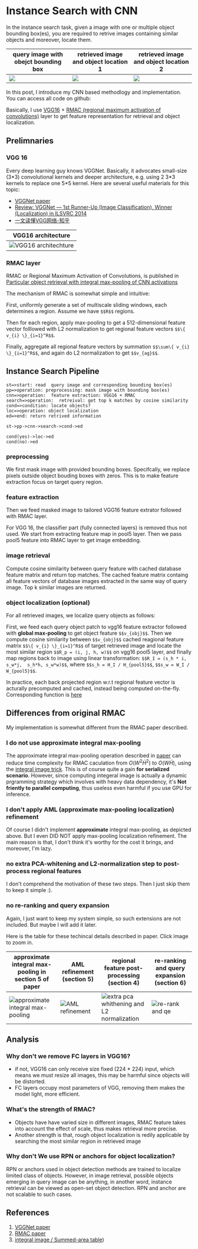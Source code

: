 # Instance Search with CNN

In the instance search task, given a image with one or multiple object bounding box(es), you are required to retrive images containing similar objects and moreover, locate them. 

|query image with obejct bounding box| retrieved image and object location 1|  retrieved image and object location 2|
|-|-|-|
|![](../result/Q3/match_top_0.png)|![](../result/Q3/match_top_1.png)|![](../result/Q3/match_top_2.png)|


In this post, I introduce my CNN based methodlogy and implementation. You can access all code on github: 

Basically, I use [VGG16](https://arxiv.org/abs/1409.1556) + [RMAC (regional maximum activation of convolutions)](https://arxiv.org/abs/1511.05879) layer to get feature representation for retrieval and object localization.



## Prelimnaries

### VGG 16
Every deep learning guy knows VGGNet. Basically, it advocates small-size (3\*3) convolutional kernels and deeper architecture, e.g. using 2 3\*3 kernels to replace one 5\*5 kernel. Here are several useful materials for this topic:
* [VGGNet paper]()
* [Review: VGGNet — 1st Runner-Up (Image Classification), Winner (Localization) in ILSVRC 2014](https://medium.com/coinmonks/paper-review-of-vggnet-1st-runner-up-of-ilsvlc-2014-image-classification-d02355543a11)
* [一文读懂VGG网络-知乎](https://zhuanlan.zhihu.com/p/41423739)

| VGG16 architecture |
|-|
|![VGG16 architechture](../assets/VGG16-architecture-16.png "VGG16 architechture")|

### RMAC layer

RMAC or Regional Maximum Activation of Convolutions, is published in [Particular object retrieval with integral max-pooling of CNN activations](https://arxiv.org/abs/1511.05879)

The mechanism of RMAC is somewhat simple and intuitive:

First, uniformly generate a set of multiscale sliding windows, each determines a region. Assume we have `$$R$$` regions.

Then for each region, apply max-pooling to get a 512-dimensional feature vector folllowed with L2 normalization to get  regional feature vectors  `$$\{ v_{i} \}_{i=1}^R$$`.

Finally, aggregate all regional feature vectors by summation `$$\sum\{ v_{i} \}_{i=1}^R$$`,  and again do L2 normalization to get `$$v_{ag}$$`.


## Instance Search Pipeline

```flow
st=>start: read  query image and corresponding bounding box(es)
pp=>operation: preprocessing: mask image with bounding box(es)
cnn=>operation:  feature extraction: VGG16 + RMAC
search=>operation:  retreival: get top k matches by cosine similarity 
cond=>condition: locate objects?
loc=>operation: object localization
ed=>end: return retrived information

st->pp->cnn->search->cond->ed

cond(yes)->loc->ed
cond(no)->ed
```

### preprocessing
We first mask image with provided bounding boxes. Specifcally, we replace pixels outside object bouding boxes with zeros. This is to make feature extraction focus on target query region.

### feature extraction
Then we feed masked image to tailored VGG16 feature extrator followed with RMAC layer.

For VGG 16,  the classifier part (fully connected layers) is removed thus not used. We start from extracting feature map in pool5 layer. Then we pass pool5 feature into RMAC layer to get image embedding.

### image retrieval
Compute cosine similarity between query feature with cached database feature matrix and return top matches. The cached feature matrix containg all feature vectors of database images extracted in the same way of query image. Top k similar images are returned.

### object localization (optional)
For all retrieved images, we localize query objects as follows:

First, we  feed each query object patch to vgg16 feature extractor followed with  **global max-pooling** to get object feature `$$v_{obj}$$`.
Then we compute cosine similarity between  `$$v_{obj}$$` cached reagional feature matrix  `$$\{ v_{i} \}_{i=1}^R$$` of target retrieved image and locate the most similar region `$$R_p = (i, j, h, w)$$` on vgg16 pool5 layer, and finally map regions back to image using linear transformation: `$$R_I = (s_h * i,  s_w*j,  s_h*h, s_w*w)$$`, where `$$s_h = H_I / H_{pool5}$$`, `$$s_w = W_I / W_{pool5}$$`.

In practice, each back projected region w.r.t regional feature vector is acturally precomputed and cached, instead being computed on-the-fly. Corresponding function is [here]()


## Differences from original RMAC

My implementation is somewhat different from the RMAC paper described. 


### I  do not use approximate integral max-pooling

The approximate integral max-pooling operation described in [paper](https://arxiv.org/pdf/1511.05879.pdf) can reduce time complexity for RMAC caculation from $O(W^2 \dot H^2)$ to $O(W \dot H)$, using the [integral image trick](https://en.wikipedia.org/wiki/Summed-area_table). This is of course quite a gain **for serialized scenario**. However, since computing integeral image is actually a dynamic prgramming strategy which involves with heavy data dependency, it's **Not friently to parallel computing**, thus useless even harmful if you use GPU for inference.

### I don't apply AML (approximate max-pooling localization) refinement

Of course I didn't implement **approximate** integral max-pooling, as depicted above. But I even DID NOT apply max-pooling localization refinement. The main reason is that, I don't think it's worthy for the cost it brings, and moreover, I'm lazy. 

### no extra PCA-whitening  and L2-normalization step to post-process regional features

I don't comprehend the motivation of these two steps. Then I just skip them to keep it simple :).


### no re-ranking and query expansion

Again, I just want to keep my system simple, so such extensions are not included. But maybe I will add it later.

Here is the table for these techincal details described in paper. Click image to zoom in.

| approximate integral max-pooling in section 5 of paper | AML refinement (section 5) | regional feature post-processing (section 4) | re-ranking and query expansion (section 6) |
|-|-|-|-|
|![approximate integral max-pooling](../assets/approximated_max_pooling.png)| ![AML refinement](../assets/aml.png) |![extra pca whithening and L2 normalization](../assets/pca_l2.png)|![re-rank and qe](../assets/rerank_qe.png)|


##  Analysis

### Why don't we remove FC layers in VGG16?
* if not, VGG16 can only receive size fixed (224 * 224) input, which means we must resize all images, this may be harmful since objects will be distorted.
* FC layers occupy most parameters of VGG, removing them makes the model light, more efficient.

### What's the strength of RMAC?
* Objects have have varied size in different images, RMAC feature takes into account the effect of scale, thus makes retrieval more precise.
* Another strength is that, rough object localization is redily applicable by searching the most similar region in retrieved image

### Why don't We use RPN or anchors for object localization?
RPN or anchors used in object detection methods are trained to localize limited class of objects. However, in image retrieval, possible objects emerging in query image can be anything, in another word, instance retrieval can be viewed as open-set object detection. RPN and anchor are not scalable to such cases.


## References
1. [VGGNet paper](https://arxiv.org/abs/1409.1556)
2. [RMAC paper](https://arxiv.org/abs/1511.05879)
3. [integral image / Summed-area table](https://en.wikipedia.org/wiki/Summed-area_table))

